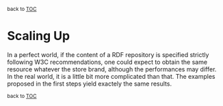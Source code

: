 <sup>back to [TOC](../README.md)</sup>

# Scaling Up

In a perfect world, if the content of a RDF repository is specified strictly following W3C recommendations, one could expect to obtain the same resource whatever the store brand, although the performances may differ. In the real world, it is a little bit more complicated than that. The examples proposed in the first steps yield exactely the same results. 

<sup>back to [TOC](../README.md)</sup>
